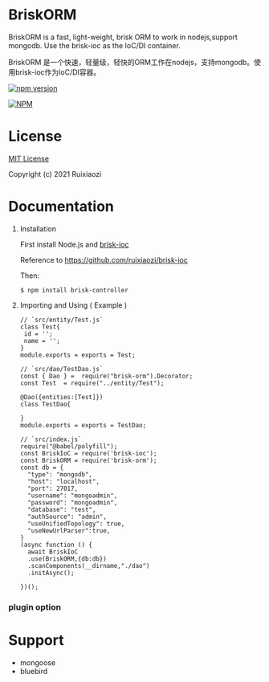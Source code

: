 # BriskORM

BriskORM is a fast, light-weight, brisk ORM to work in nodejs,support mongodb. Use the brisk-ioc as the IoC/DI container.

BriskORM 是一个快速，轻量级，轻快的ORM工作在nodejs，支持mongodb。使用brisk-ioc作为IoC/DI容器。

[![npm version](https://badge.fury.io/js/brisk-orm.svg)](https://badge.fury.io/js/brisk-orm)

[![NPM](https://nodei.co/npm/brisk-orm.png)](https://nodei.co/npm/brisk-orm/)

# License

[MIT License](./LICENSE)

Copyright (c) 2021 Ruixiaozi

# Documentation

1. Installation

   First install Node.js and [brisk-ioc](https://github.com/ruixiaozi/brisk-ioc) 

   Reference to https://github.com/ruixiaozi/brisk-ioc
   
   
   
   Then:
   
   ```
   $ npm install brisk-controller
   ```
   
2. Importing and Using ( Example )

   ```
   // `src/entity/Test.js`
   class Test{
   	id = '';
   	name = '';
   }
   module.exports = exports = Test;
   
   // `src/dao/TestDao.js`
   const { Dao } =  require("brisk-orm").Decorator;
   const Test  = require("../entity/Test");
   
   @Dao({entities:[Test]})
   class TestDao{
   
   }
   module.exports = exports = TestDao;
   ```
   
   ```
   // `src/index.js`
   require("@babel/polyfill");
   const BriskIoC = require('brisk-ioc');
   const BriskORM = require('brisk-orm');
   const db = {
     "type": "mongodb",
     "host": "localhost",
     "port": 27017,
     "username": "mongoadmin",
     "password": "mongoadmin",
     "database": "test",
     "authSource": "admin",
     "useUnifiedTopology": true,
     "useNewUrlParser":true,
   }
   (async function () {
     await BriskIoC
     .use(BriskORM,{db:db})
     .scanComponents(__dirname,"./dao")
     .initAsync();
   
   })();
   ```


### plugin option


# Support

+ mongoose
+ bluebird
